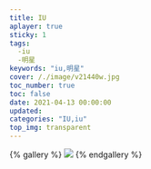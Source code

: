 ```yaml
---
title: IU
aplayer: true
sticky: 1
tags:
  -iu
  -明星
keywords: "iu,明星"  
cover: /./image/v21440w.jpg
toc_number: true
toc: false
date: 2021-04-13 00:00:00
updated:
categories: "IU,iu"
top_img: transparent
---
```




{% gallery  %}
![](http://xiaozhidage.gitee.io/image_treasure-house/IU/1345249383.jpeg)
{% endgallery %}

